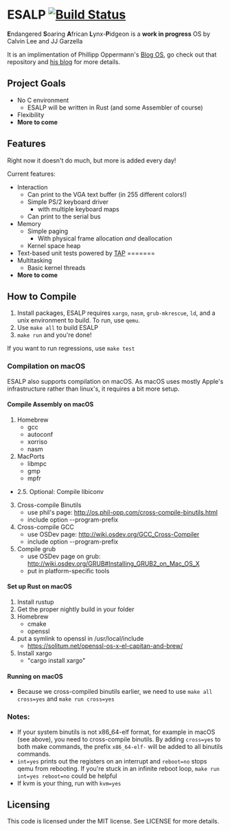 # ESALP [![Build Status](https://travis-ci.org/ESALP/ESALP-1.svg?branch=master)](https://travis-ci.org/ESALP/ESALP-1)
**E**ndangered **S**oaring **A**frican **L**ynx-**P**idgeon is a **work in progress** OS by Calvin Lee and JJ Garzella

It is an implimentation of Phillipp Oppermann's [Blog OS](https://github.com/phil-opp/blog_os), go check out that repository and [his blog](http://os.phil-opp.com/) for more details.

## Project Goals
+ No C environment
  + ESALP will be written in Rust (and some Assembler of course)
+ Flexibility
+ **More to come**


## Features
Right now it doesn't do much, but more is added every day!

Current features:
+ Interaction
  + Can print to the VGA text buffer (in 255 different colors!)
  + Simple PS/2 keyboard driver
    + with multiple keyboard maps
  + Can print to the serial bus
+ Memory
  + Simple paging
    + With physical frame allocation _and_ deallocation
  + Kernel space heap
+ Text-based unit tests powered by [TAP](https://testanything.org/)
=======
+ Multitasking
  + Basic kernel threads
+ **More to come**

## How to Compile
1. Install packages, ESALP requires `xargo`, `nasm`, `grub-mkrescue`, `ld`, and a unix environment to build. To run, use `qemu`.
2. Use `make all` to build ESALP
3. `make run` and you're done!

If you want to run regressions, use `make test`

### Compilation on macOS
ESALP also supports compilation on macOS. As macOS uses mostly Apple's infrastructure rather than linux's, it requires a bit more setup.
#### Compile Assembly on macOS
1. Homebrew
	- gcc
	- autoconf
	- xorriso
	- nasm
2. MacPorts
	- libmpc
	- gmp
	- mpfr
* 2.5. Optional: Compile libiconv
3. Cross-compile Binutils
	- use phil's page: http://os.phil-opp.com/cross-compile-binutils.html
	- include option --program-prefix
4. Cross-compile GCC
	- use OSDev page: http://wiki.osdev.org/GCC_Cross-Compiler
	- include option --program-prefix
5. Compile grub
	- use OSDev page on grub: http://wiki.osdev.org/GRUB#Installing_GRUB2_on_Mac_OS_X
	- put in platform-specific tools
#### Set up Rust on macOS
1. Install rustup
2. Get the proper nightly build in your folder
3. Homebrew
	- cmake
	- openssl
4. put a symlink to openssl in /usr/local/include
	- https://solitum.net/openssl-os-x-el-capitan-and-brew/
5. Install xargo
	- "cargo install xargo"
#### Running on macOS
+ Because we cross-compiled binutils earlier, we need to use `make all cross=yes` and `make run cross=yes`

### Notes:
+ If your system binutils is not x86_64-elf format, for example in macOS (see above), you need to cross-compile binutils. By adding `cross=yes` to both make commands, the prefix `x86_64-elf-` will be added to all binutils commands.
+ `int=yes` prints out the registers on an interrupt and `reboot=no` stops qemu from rebooting. If you're stuck in an infinite reboot loop, `make run int=yes reboot=no` could be helpful
+ If kvm is your thing, run with `kvm=yes`

## Licensing
This code is licensed under the MIT license. See LICENSE for more details.
